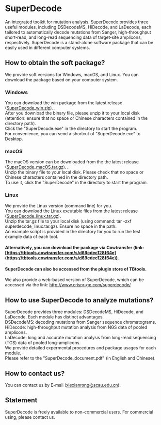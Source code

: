 # SuperDecode
An integrated toolkit for mutation analysis. SuperDecode provides three useful modules, including DSDecodeMS, HiDecode, and LaDecode, each tailored to automatically decode mutations from Sanger, high-throughput short-read, and long-read sequencing data of target-site amplicons, respectively. SuperDecode is a stand-alone software package that can be easily used in different computer systems.
## How to obtain the soft package?
We provide soft versions for Windows, macOS, and Linux. You can download the package based on your computer system.
### Windows
You can download the win package from the latest release ([SuperDecode_win.zip](https://github.com/xiexr/SuperDecode/releases/download/win.v1.0/SuperDecode_win.zip)). .  
After you download the binary file, please unzip it to your local disk (attention: ensure that no space or Chinese characters contained in the directory path).   
Click the "SuperDecode.exe" in the directory to start the program.  
For convenience, you can send a shortcut of "SuperDecode.exe" to Desktop.  
### macOS
The macOS version can be downloaded from the the latest release ([SuperDecode_macOS.tar.gz](https://github.com/xiexr/SuperDecode/releases/download/macOs.v1.0/SuperDecode_macOS.tar.gz)). .  
Unzip the binary file to your local disk. Please check that no space or Chinese characters contained in the directory path.  
To use it, click the "SuperDecode" in the directory to start the program.
### Linux
We provide the Linux version (command line) for you.  
You can download the Linux excutable files from the latest release ([SuperDecode_linux.tar.gz](https://github.com/xiexr/SuperDecode/releases/download/linux.v1.0/SuperDecode_linux.tar.gz)).   
Unzip the tar.gz file to your local disk (using command: tar -zxf superdecode_linux.tar.gz). Ensure no space in the path.  
An example script is provided in the directory for you to run the test example data of each tool.
#### Alternatively, you can download the package via Cowtransfer (link:[https://tbtools.cowtransfer.com/s/d69cdec128f64e](https://tbtools.cowtransfer.com/s/d69cdec128f64e)).
#### SuperDecode can also be accessed from the plugin store of TBtools.
We also provide a web-based version of SuperDecode, which can be accessed via the link: http://www.crispr-ge.com/superdecode/

## How to use SuperDecode to analyze mutations?
SuperDecode provides three modules: DSDecodeMS, HiDecode, and LaDecode. Each module has distinct advantages.  
DSDecodeMS: decoding mutations from Sanger sequence chromatograms.  
HiDecode: high-throughput mutation analysis from NGS data of pooled amplicons.  
LaDecode: long and accurate mutation analysis from long-read sequencing (TGS) data of pooled long-amplicons.  
We provide detailed expermental procedures and package usages for each module.  
Please refer to the "SuperDecode_document.pdf" (in English and Chinese).  

## How to contact us?
You can contact us by E-mail (xiexianrong@scau.edu.cn).  

## Statement
SuperDecode is freely available to non-commercial users. For commercial using, please contact us.
